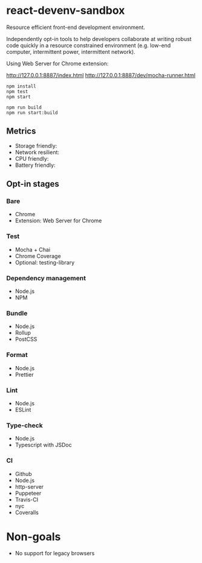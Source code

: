 # react-devenv-sandbox

Resource efficient front-end development environment.

Independently opt-in tools to help developers collaborate at writing robust code quickly in a resource constrained environment (e.g. low-end computer, intermittent power, intermittent network).

Using Web Server for Chrome extension:

http://127.0.0.1:8887/index.html
http://127.0.0.1:8887/dev/mocha-runner.html

```shell
npm install
npm test
npm start
```

```shell
npm run build
npm run start:build
```

## Metrics

- Storage friendly:
- Network resilient:
- CPU friendly:
- Battery friendly:

## Opt-in stages

### Bare

- Chrome
- Extension: Web Server for Chrome

### Test

- Mocha + Chai
- Chrome Coverage
- Optional: testing-library

### Dependency management

- Node.js
- NPM

### Bundle

- Node.js
- Rollup
- PostCSS

### Format

- Node.js
- Prettier

### Lint

- Node.js
- ESLint

### Type-check

- Node.js
- Typescript with JSDoc

### CI

- Github
- Node.js
- http-server
- Puppeteer
- Travis-CI
- nyc
- Coveralls

# Non-goals

- No support for legacy browsers
